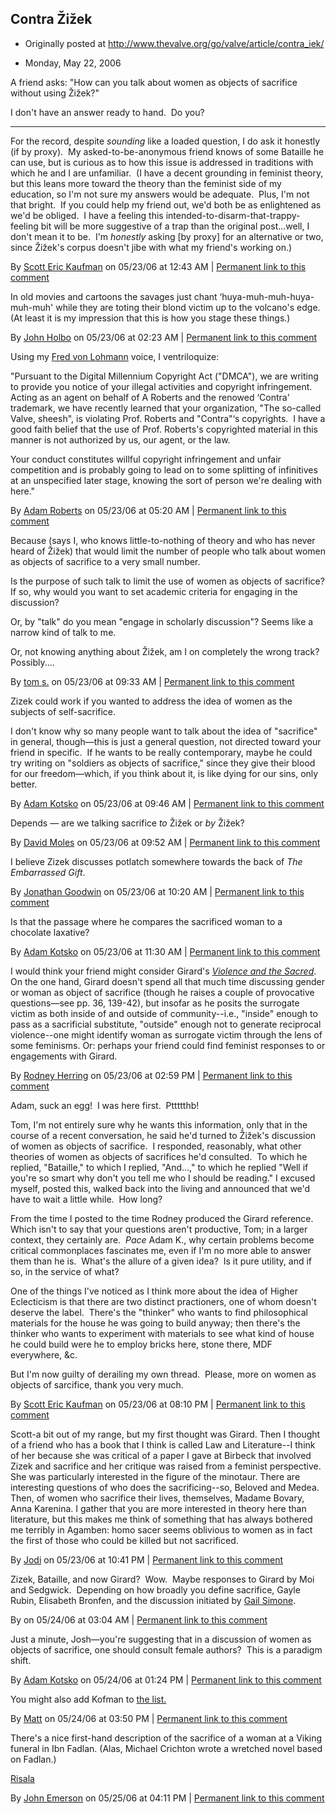 ## Contra Žižek

 * Originally posted at http://www.thevalve.org/go/valve/article/contra_iek/

* Monday, May 22, 2006 

A friend asks: "How can you talk about women as objects of sacrifice without using Žižek?"  

I don't have an answer ready to hand.  Do you?

---

For the record, despite _sounding_ like a loaded question, I do ask it honestly (if by proxy).  My asked-to-be-anonymous friend knows of some Bataille he can use, but is curious as to how this issue is addressed in traditions with which he and I are unfamiliar.  (I have a decent grounding in feminist theory, but this leans more toward the theory than the feminist side of my education, so I'm not sure my answers would be adequate.  Plus, I'm not that bright.  If you could help my friend out, we'd both be as enlightened as we'd be obliged.  I have a feeling this intended-to-disarm-that-trappy-feeling bit will be more suggestive of a trap than the original post...well, I don't mean it to be.  I'm _honestly_ asking [by proxy] for an alternative or two, since Žižek's corpus doesn't jibe with what my friend's working on.)

By [Scott Eric Kaufman](http://acephalous.typepad.com) on 05/23/06 at 12:43 AM | [Permanent link to this comment](http://www.thevalve.org/go/valve/article/contra_iek/#9402)
[]()

In old movies and cartoons the savages just chant ‘huya-muh-muh-huya-muh-muh' while they are toting their blond victim up to the volcano's edge. (At least it is my impression that this is how you stage these things.)

By [John Holbo](http://examinedlife.typepad.com/johnbelle/) on 05/23/06 at 02:23 AM | [Permanent link to this comment](http://www.thevalve.org/go/valve/article/contra_iek/#9403)
[]()

Using my [Fred von Lohmann](http://www.hanasiana.com/boringboring/15.html) voice, I ventriloquize:

"Pursuant to the Digital Millennium Copyright Act ("DMCA"), we are writing to provide you notice of your illegal activities and copyright infringement. Acting as an agent on behalf of A Roberts and the renowed ‘Contra' trademark, we have recently learned that your organization, "The so-called Valve, sheesh", is violating Prof. Roberts and "Contra"‘s copyrights.  I have a good faith belief that the use of Prof. Roberts's copyrighted material in this manner is not authorized by us, our agent, or the law.

Your conduct constitutes willful copyright infringement and unfair competition and is probably going to lead on to some splitting of infinitives at an unspecified later stage, knowing the sort of person we're dealing with here."

By [Adam Roberts](http://www.adamroberts.com) on 05/23/06 at 05:20 AM | [Permanent link to this comment](http://www.thevalve.org/go/valve/article/contra_iek/#9404)
[]()

Because (says I, who knows little-to-nothing of theory and who has never heard of Žižek) that would limit the number of people who talk about women as objects of sacrifice to a very small number.

Is the purpose of such talk to limit the use of women as objects of sacrifice? If so, why would you want to set academic criteria for engaging in the discussion?

Or, by "talk" do you mean "engage in scholarly discussion"? Seems like a narrow kind of talk to me.

Or, not knowing anything about Žižek, am I on completely the wrong track? Possibly....

By [tom s.](http://whimsley.typepad.com) on 05/23/06 at 09:33 AM | [Permanent link to this comment](http://www.thevalve.org/go/valve/article/contra_iek/#9406)
[]()

Zizek could work if you wanted to address the idea of women as the subjects of self-sacrifice.

I don't know why so many people want to talk about the idea of "sacrifice" in general, though—this is just a general question, not directed toward your friend in specific.  If he wants to be really contemporary, maybe he could try writing on "soldiers as objects of sacrifice," since they give their blood for our freedom—which, if you think about it, is like dying for our sins, only better.

By [Adam Kotsko](http://adamkotsko.com/weblog) on 05/23/06 at 09:46 AM | [Permanent link to this comment](http://www.thevalve.org/go/valve/article/contra_iek/#9407)
[]()

Depends — are we talking sacrifice _to_ Žižek or _by_ Žižek?

By [David Moles](http://www.chrononaut.org/~dm/) on 05/23/06 at 09:52 AM | [Permanent link to this comment](http://www.thevalve.org/go/valve/article/contra_iek/#9409)
[]()

I believe Zizek discusses potlatch somewhere towards the back of _The Embarrassed Gift_.

By [Jonathan Goodwin](http://jgoodwin.net) on 05/23/06 at 10:20 AM | [Permanent link to this comment](http://www.thevalve.org/go/valve/article/contra_iek/#9412)
[]()

Is that the passage where he compares the sacrificed woman to a chocolate laxative?

By [Adam Kotsko](http://adamkotsko.com/weblog) on 05/23/06 at 11:30 AM | [Permanent link to this comment](http://www.thevalve.org/go/valve/article/contra_iek/#9415)
[]()

I would think your friend might consider Girard's _[Violence and the Sacred](http://www.amazon.com/gp/product/0801822181/)_. On the one hand, Girard doesn't spend all that much time discussing gender or woman as object of sacrifice (though he raises a couple of provocative questions—see pp. 36, 139-42), but insofar as he posits the surrogate victim as both inside of and outside of community--i.e., "inside" enough to pass as a sacrificial substitute, "outside" enough not to generate reciprocal violence--one might identify woman as surrogate victim through the lens of some feminisms. Or: perhaps your friend could find feminist responses to or engagements with Girard.

By [Rodney Herring](http://locus.cwrl.utexas.edu/herring) on 05/23/06 at 02:59 PM | [Permanent link to this comment](http://www.thevalve.org/go/valve/article/contra_iek/#9421)
[]()

Adam, suck an egg!  I was here first.  Pttttthb!

Tom, I'm not entirely sure why he wants this information, only that in the course of a recent conversation, he said he'd turned to Žižek's discussion of women as objects of sacrifice.  I responded, reasonably, what other theories of women as objects of sacrifices he'd consulted.  To which he replied, "Bataille," to which I replied, "And...," to which he replied "Well if you're so smart why don't you tell me who I should be reading."  I excused myself, posted this, walked back into the living and announced that we'd have to wait a little while.  How long?

From the time I posted to the time Rodney produced the Girard reference.  Which isn't to say that your questions aren't productive, Tom; in a larger context, they certainly are.  _Pace_ Adam K., why certain problems become critical commonplaces fascinates me, even if I'm no more able to answer them than he is.  What's the allure of a given idea?  Is it pure utility, and if so, in the service of what?  

One of the things I've noticed as I think more about the idea of Higher Eclecticism is that there are two distinct practioners, one of whom doesn't deserve the label.  There's the "thinker" who wants to find philosophical materials for the house he was going to build anyway; then there's the thinker who wants to experiment with materials to see what kind of house he could build were he to employ bricks here, stone there, MDF everywhere, &c. 

But I'm now guilty of derailing my own thread.  Please, more on women as objects of sarcifice, thank you very much.

By [Scott Eric Kaufman](http://acephalous.typepad.com) on 05/23/06 at 08:10 PM | [Permanent link to this comment](http://www.thevalve.org/go/valve/article/contra_iek/#9423)
[]()

Scott-a bit out of my range, but my first thought was Girard. Then I thought of a friend who has a book that I think is called Law and Literature--I think of her because she was critical of a paper I gave at Birbeck that involved Zizek and sacrifice and her critique was raised from a feminist perspective. She was particularly interested in the figure of the minotaur. There are interesting questions of who does the sacrificing--so, Beloved and Medea. Then, of women who sacrifice their lives, themselves, Madame Bovary, Anna Karenina. I gather that you are more interested in theory here than literature, but this makes me think of something that has always bothered me terribly in Agamben: homo sacer seems oblivious to women as in fact the first of those who could be killed but not sacrificed.

By [Jodi](http://jdeanicite.typepad.com) on 05/23/06 at 10:41 PM | [Permanent link to this comment](http://www.thevalve.org/go/valve/article/contra_iek/#9426)
[]()

Zizek, Bataille, and now Girard?  Wow.  Maybe responses to Girard by Moi and Sedgwick.  Depending on how broadly you define sacrifice, Gayle Rubin, Elisabeth Bronfen, and the discussion initiated by [Gail Simone](http://www.unheardtaunts.com/wir/).

By  on 05/24/06 at 03:04 AM | [Permanent link to this comment](http://www.thevalve.org/go/valve/article/contra_iek/#9429)
[]()

Just a minute, Josh—you're suggesting that in a discussion of women as objects of sacrifice, one should consult female authors?  This is a paradigm shift.

By [Adam Kotsko](http://adamkotsko.com/weblog) on 05/24/06 at 01:24 PM | [Permanent link to this comment](http://www.thevalve.org/go/valve/article/contra_iek/#9432)
[]()

You might also add Kofman to [the list.](http://www.firstthings.com/ftissues/ft9603/revessay.html)

By [Matt](http://pasaudela.blogspot.com) on 05/24/06 at 03:50 PM | [Permanent link to this comment](http://www.thevalve.org/go/valve/article/contra_iek/#9435)
[]()

There's a nice first-hand description of the sacrifice of a woman at a Viking funeral in Ibn Fadlan. (Alas, Michael Crichton wrote a wretched novel based on Fadlan.)

[Risala](http://en.wikipedia.org/wiki/Ibn_Fadlan)

By [John Emerson](http://www.idiocentrism.com) on 05/25/06 at 04:11 PM | [Permanent link to this comment](http://www.thevalve.org/go/valve/article/contra_iek/#9453)

